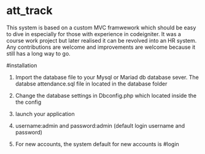 # att_track
This system is based on a custom MVC framwework which should be easy to dive in especially for those with experience in codeigniter. It was a course work project but later realised it can be revolved into an HR system.
Any contributions are welcome and improvements are welcome because it still has a long way to go.

#installation
1. Import the database file to your Mysql or Mariad db database sever. The databse attendance.sql file in located in the database folder
1. Change the database settings in Dbconfig.php which located inside the the config
1. launch your application 
1. username:admin and password:admin (default login username and password)

1. For new accounts, the system default for new accounts is #login




